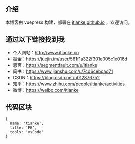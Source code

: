 ## 介绍
本博客由 vuepress 构建，部署在 [itianke.github.io](https://github.com/itianke/itianke.github.io/tree/itianke.github.io) ，欢迎访问。

## 通过以下链接找到我
- 个人网站：http://www.itianke.cn
- 掘金：https://juejin.im/user/581f1a322f301e005c1e016d
- 思否：https://segmentfault.com/u/itianke
- 简书：https://www.jianshu.com/u/7cd6cebcad71
- CSDN：https://blog.csdn.net/u012876752
- 知乎：https://www.zhihu.com/people/itianke/activities
- 微博：https://weibo.com/itianke

## 代码区块
```
{
  name: 'tianke',
  title: 'FE',
  tools: 'vsCode'
}
```